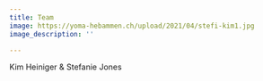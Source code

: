```yaml
---
title: Team
image: https://yoma-hebammen.ch/upload/2021/04/stefi-kim1.jpg
image_description: ''

---
```

Kim Heiniger & Stefanie Jones